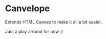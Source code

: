 Canvelope
=========

Extends HTML Canvas to make it all a bit easier.

Just a play around for now :)
